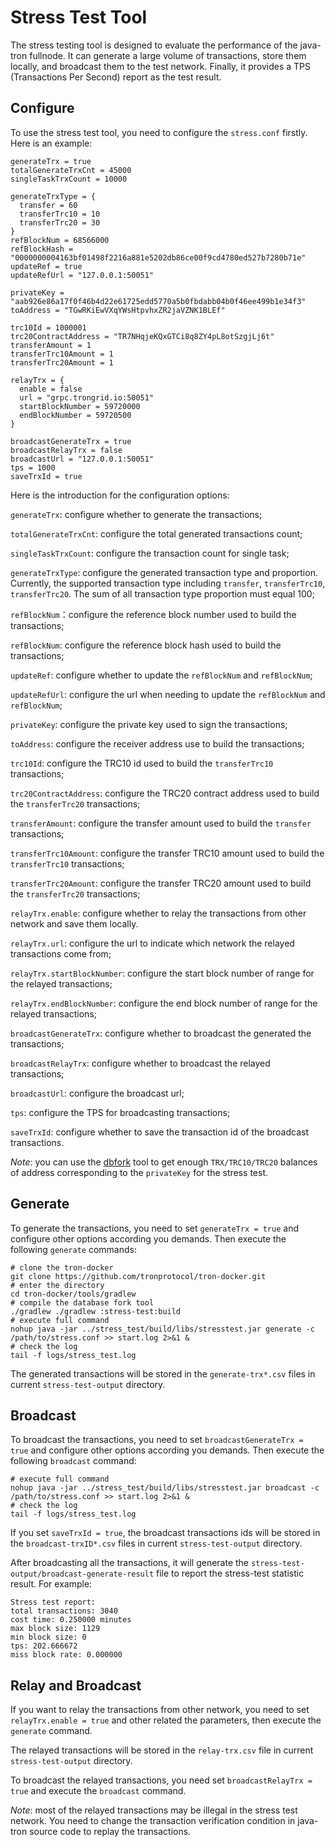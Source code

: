 # Stress Test Tool
The stress testing tool is designed to evaluate the performance of the java-tron fullnode.
It can generate a large volume of transactions, store them locally, and broadcast them to the test network.
Finally, it provides a TPS (Transactions Per Second) report as the test result.

## Configure
To use the stress test tool, you need to configure the `stress.conf` firstly. Here is an example:
```
generateTrx = true
totalGenerateTrxCnt = 45000
singleTaskTrxCount = 10000

generateTrxType = {
  transfer = 60
  transferTrc10 = 10
  transferTrc20 = 30
}
refBlockNum = 68566000
refBlockHash = "0000000004163bf01498f2216a881e5202db86ce00f9cd4780ed527b7280b71e"
updateRef = true
updateRefUrl = "127.0.0.1:50051"

privateKey = "aab926e86a17f0f46b4d22e61725edd5770a5b0fbdabb04b0f46ee499b1e34f3"
toAddress = "TGwRKiEwVXqYWsHtpvhxZR2jaVZNK1BLEf"

trc10Id = 1000001
trc20ContractAddress = "TR7NHqjeKQxGTCi8q8ZY4pL8otSzgjLj6t"
transferAmount = 1
transferTrc10Amount = 1
transferTrc20Amount = 1

relayTrx = {
  enable = false
  url = "grpc.trongrid.io:50051"
  startBlockNumber = 59720000
  endBlockNumber = 59720500
}

broadcastGenerateTrx = true
broadcastRelayTrx = false
broadcastUrl = "127.0.0.1:50051"
tps = 1000
saveTrxId = true
```
Here is the introduction for the configuration options:

`generateTrx`: configure whether to generate the transactions;

`totalGenerateTrxCnt`: configure the total generated transactions count;

`singleTaskTrxCount`: configure the transaction count for single task;

`generateTrxType`: configure the generated transaction type and proportion. Currently, the supported transaction type
including `transfer`, `transferTrc10`, `transferTrc20`. The sum of all transaction type proportion must equal 100;

`refBlockNum`：configure the reference block number used to build the transactions;

`refBlockNum`: configure the reference block hash used to build the transactions;

`updateRef`: configure whether to update the `refBlockNum` and `refBlockNum`;

`updateRefUrl`: configure the url when needing to update the `refBlockNum` and `refBlockNum`;

`privateKey`: configure the private key used to sign the transactions;

`toAddress`: configure the receiver address use to build the transactions;

`trc10Id`: configure the TRC10 id used to build the `transferTrc10` transactions;

`trc20ContractAddress`: configure the TRC20 contract address used to build the `transferTrc20` transactions;

`transferAmount`: configure the transfer amount used to build the `transfer` transactions;

`transferTrc10Amount`: configure the transfer TRC10 amount used to build the `transferTrc10` transactions;

`transferTrc20Amount`: configure the transfer TRC20 amount used to build the `transferTrc20` transactions;

`relayTrx.enable`: configure whether to relay the transactions from other network and save them locally.

`relayTrx.url`: configure the url to indicate which network the relayed transactions come from;

`relayTrx.startBlockNumber`: configure the start block number of range for the relayed transactions;

`relayTrx.endBlockNumber`: configure the end block number of range for the relayed transactions;

`broadcastGenerateTrx`: configure whether to broadcast the generated the transactions;

`broadcastRelayTrx`: configure whether to broadcast the relayed transactions;

`broadcastUrl`: configure the broadcast url;

`tps`: configure the TPS for broadcasting transactions;

`saveTrxId`: configure whether to save the transaction id of the broadcast transactions.

*Note*: you can use the [dbfork](../dbfork/README.md) tool to get enough `TRX/TRC10/TRC20` balances of address corresponding
to the `privateKey` for the stress test.


## Generate
To generate the transactions, you need to set `generateTrx = true` and configure other options according you demands.
Then execute the following `generate` commands:
```shell script
# clone the tron-docker
git clone https://github.com/tronprotocol/tron-docker.git
# enter the directory
cd tron-docker/tools/gradlew
# compile the database fork tool
./gradlew ./gradlew :stress-test:build
# execute full command
nohup java -jar ../stress_test/build/libs/stresstest.jar generate -c /path/to/stress.conf >> start.log 2>&1 &
# check the log
tail -f logs/stress_test.log
```
The generated transactions will be stored in the `generate-trx*.csv` files in current `stress-test-output` directory.

## Broadcast
To broadcast the transactions, you need to set `broadcastGenerateTrx = true` and configure other options according you demands.
Then execute the following `broadcast` command:

```
# execute full command
nohup java -jar ../stress_test/build/libs/stresstest.jar broadcast -c /path/to/stress.conf >> start.log 2>&1 &
# check the log
tail -f logs/stress_test.log
```
If you set `saveTrxId = true`, the broadcast transactions ids will be stored
in the `broadcast-trxID*.csv` files in current `stress-test-output` directory.

After broadcasting all the transactions, it will generate the `stress-test-output/broadcast-generate-result`
file to report the stress-test statistic result. For example:
```
Stress test report:
total transactions: 3040
cost time: 0.250000 minutes
max block size: 1129
min block size: 0
tps: 202.666672
miss block rate: 0.000000
```

## Relay and Broadcast
If you want to relay the transactions from other network, you need to set `relayTrx.enable = true` and
other related the parameters, then execute the `generate` command.

The relayed transactions will be stored in the `relay-trx.csv` file in current `stress-test-output` directory.

To broadcast the relayed transactions, you need set `broadcastRelayTrx = true` and execute the `broadcast` command.

*Note*: most of the relayed transactions may be illegal in the stress test network. You need to change the
transaction verification condition in java-tron source code to replay the transactions.
